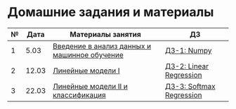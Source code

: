 # Домашние задания и материалы

| № | Дата  | Материалы занятия                                                                           | ДЗ                                 |
|---|-------|---------------------------------------------------------------------------------------------|------------------------------------|
| 1 | 5.03  | [Введение в анализ данных и машинное обучение](https://cloud.mail.ru/public/Yz3n/3mRu7SQsY) | [ДЗ-1: Numpy](./hw1/)              |
| 2 | 12.03 | [Линейные модели I](https://cloud.mail.ru/public/yfjK/nvNaxYn4P)                            | [ДЗ-2: Linear Regression](./hw2/)  |
| 3 | 22.03 | [Линейные модели II и классификация](https://cloud.mail.ru/public/7jRD/oRXBwMUof)           | [ДЗ-3: Softmax Regression](./hw3/) |
